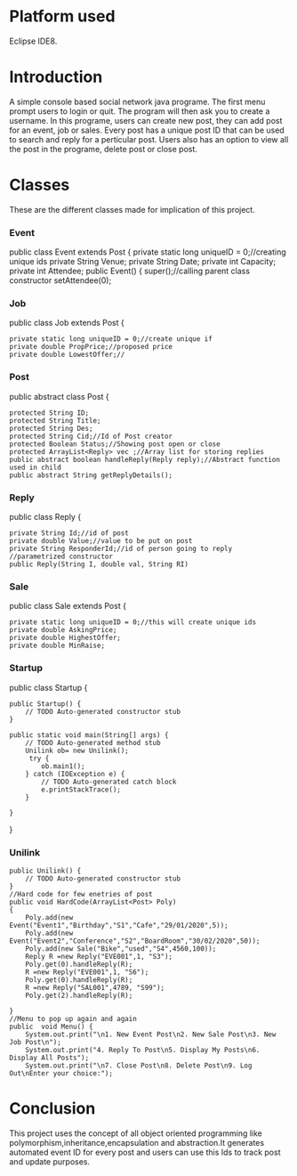 # Platform used
Eclipse IDE8.


# Introduction
A simple console based social network java programe.
The first menu prompt users to login or quit.
The program will then ask you to create a username.
In this programe, users can create new post, they can add post for an event, job or sales.
Every post has a unique post ID that can be used to search and reply for a perticular post.
Users also has an option to view all the post in the programe, delete post or close post.

# Classes
These are the different classes made for implication of this project.

### Event
public class Event extends Post {
	private static long uniqueID = 0;//creating unique ids
	private String Venue;
	private String Date;
	private int Capacity;
	private int Attendee;
	public Event() {
		super();//calling parent class constructor
		setAttendee(0);
		
	
### Job
public class Job extends Post {

	private static long uniqueID = 0;//create unique if
	private double PropPrice;//proposed price
	private double LowestOffer;//
	
### Post
public abstract class Post {

	protected String ID;
	protected String Title;
	protected String Des;
	protected String Cid;//Id of Post creator
	protected Boolean Status;//Showing post open or close
	protected ArrayList<Reply> vec ;//Array list for storing replies
	public abstract boolean handleReply(Reply reply);//Abstract function used in child
	public abstract String getReplyDetails();

### Reply
public class Reply {

	private String Id;//id of post
	private double Value;//value to be put on post
	private String ResponderId;//id of person going to reply
	//parametrized constructor
	public Reply(String I, double val, String RI)
  
### Sale
public class Sale extends Post {

	private static long uniqueID = 0;//this will create unique ids
	private double AskingPrice;
	private double HighestOffer;
	private double MinRaise;
  
### Startup
public class Startup {

	public Startup() {
		// TODO Auto-generated constructor stub
	}

	public static void main(String[] args) {
		// TODO Auto-generated method stub
		Unilink ob= new Unilink();
		 try {
			ob.main1();
		} catch (IOException e) {
			// TODO Auto-generated catch block
			e.printStackTrace();
		}

	}
  }
### Unilink
	public Unilink() {
		// TODO Auto-generated constructor stub
	}
	//Hard code for few enetries of post
	public void HardCode(ArrayList<Post> Poly)
	{
		Poly.add(new Event("Event1","Birthday","S1","Cafe","29/01/2020",5));
		Poly.add(new Event("Event2","Conference","S2","BoardRoom","30/02/2020",50));
		Poly.add(new Sale("Bike","used","S4",4560,100));
		Reply R =new Reply("EVE001",1, "S3");
		Poly.get(0).handleReply(R);
		R =new Reply("EVE001",1, "S6");
		Poly.get(0).handleReply(R);
		R =new Reply("SAL001",4789, "S99");
		Poly.get(2).handleReply(R);
		
	}
	//Menu to pop up again and again
	public  void Menu() {
		System.out.print("\n1. New Event Post\n2. New Sale Post\n3. New Job Post\n");
		System.out.print("4. Reply To Post\n5. Display My Posts\n6. Display All Posts");
		System.out.print("\n7. Close Post\n8. Delete Post\n9. Log Out\nEnter your choice:");

# Conclusion
This project uses the concept of all object oriented programming like polymorphism,inheritance,encapsulation and abstraction.It generates automated event ID for every post and users can use this Ids to track post and update purposes.


